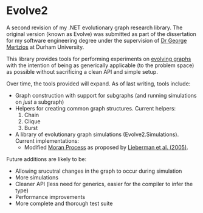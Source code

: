 Evolve2
=======

A second revision of my .NET evolutionary graph research library. The original version (known as Evolve) was submitted as part of the dissertation for my software engineering degree under the supervision of [Dr George Mertzios](http://www.dur.ac.uk/george.mertzios/) at Durham University.

This library provides tools for performing experiments on [evolving graphs](http://en.wikipedia.org/wiki/Evolutionary_graph_theory) with the intention of being as generically applicable (to the problem space) as possible without sacrificing a clean API and simple setup.

Over time, the tools provided will expand. As of last writing, tools include:
* Graph construction with support for subgraphs (and running simulations on *just* a subgraph)
* Helpers for creating common graph structures. Current helpers:
    1. Chain
	2. Clique
	3. Burst
* A library of evolutionary graph simulations (Evolve2.Simulations). Current implementations:  
    - Modified [Moran Process](http://en.wikipedia.org/wiki/Moran_Process) as proposed by [Lieberman et al. (2005)](http://abel.math.harvard.edu/archive/153_fall_04/Additional_reading_material/evolutionary%20graph%20theory.pdf).

Future additions are likely to be:
* Allowing srucutral changes in the graph to occur during simulation
* More simulations
* Cleaner API (less need for generics, easier for the compiler to infer the type) 
* Performance improvements
* More complete and thorough test suite
